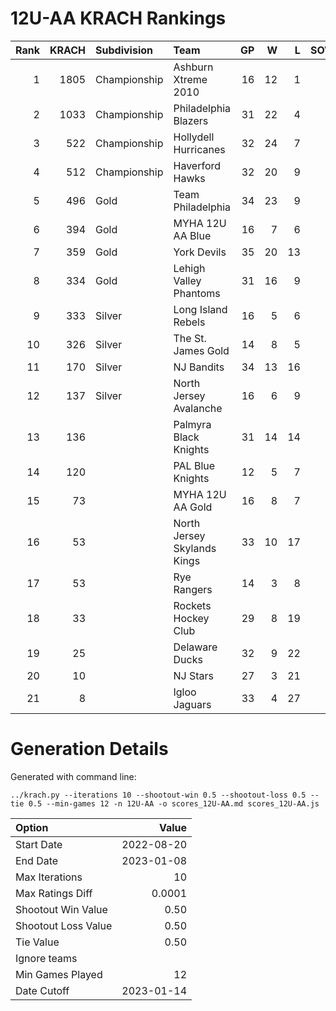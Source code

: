 # 12U-AA KRACH Rankings
Rank|KRACH|Subdivision|Team|GP|W|L|SOW|SOL|T|SoS
---:|---:|:---|:---|---:|---:|---:|---:|---:|---:|---:
1|1805|Championship|Ashburn Xtreme 2010|16|12|1|2|1|0|546
2|1033|Championship|Philadelphia Blazers|31|22|4|3|2|0|433
3|522|Championship|Hollydell Hurricanes|32|24|7|0|1|0|255
4|512|Championship|Haverford Hawks|32|20|9|0|3|0|409
5|496|Gold|Team Philadelphia|34|23|9|1|1|0|335
6|394|Gold|MYHA 12U AA Blue|16|7|6|3|0|0|482
7|359|Gold|York Devils|35|20|13|0|2|0|430
8|334|Gold|Lehigh Valley Phantoms|31|16|9|2|4|0|345
9|333|Silver|Long Island Rebels|16|5|6|3|2|0|568
10|326|Silver|The St. James Gold|14|8|5|0|1|0|320
11|170|Silver|NJ Bandits|34|13|16|2|3|0|357
12|137|Silver|North Jersey Avalanche|16|6|9|1|0|0|349
13|136||Palmyra Black Knights|31|14|14|1|2|0|333
14|120||PAL Blue Knights|12|5|7|0|0|0|424
15|73||MYHA 12U AA Gold|16|8|7|1|0|0|137
16|53||North Jersey Skylands Kings|33|10|17|3|3|0|182
17|53||Rye Rangers|14|3|8|2|1|0|257
18|33||Rockets Hockey Club|29|8|19|2|0|0|213
19|25||Delaware Ducks|32|9|22|0|1|0|200
20|10||NJ Stars|27|3|21|2|1|0|247
21|8||Igloo Jaguars|33|4|27|1|1|0|199
# Generation Details

Generated with command line:
```
../krach.py --iterations 10 --shootout-win 0.5 --shootout-loss 0.5 --tie 0.5 --min-games 12 -n 12U-AA -o scores_12U-AA.md scores_12U-AA.js
```

| Option | Value |
| :----- | ----: |
| Start Date | 2022-08-20 |
| End Date | 2023-01-08 |
| Max Iterations | 10 |
| Max Ratings Diff | 0.0001 |
| Shootout Win Value | 0.50 |
| Shootout Loss Value | 0.50 |
| Tie Value | 0.50 |
| Ignore teams |  |
| Min Games Played | 12 |
| Date Cutoff | 2023-01-14 |

